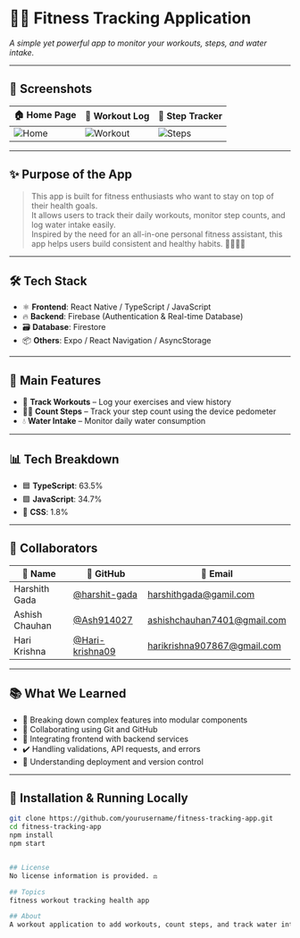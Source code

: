 # 🏋️‍♂️ Fitness Tracking Application

 
*A simple yet powerful app to monitor your workouts, steps, and water intake.*

---

## 📸 Screenshots

| 🏠 Home Page | 💪 Workout Log | 🚶 Step Tracker |
|-------------|----------------|----------------|
| ![Home](<img width="400" height="851" alt="Screenshot 2025-07-15 145814" src="https://github.com/user-attachments/assets/b2afe3b3-821d-4f53-ab87-b86b7169c3c5" />) | ![Workout](<img width="392" height="844" alt="Screenshot 2025-07-15 145825" src="https://github.com/user-attachments/assets/f3773bb7-b316-4e0c-89a9-766ae949ec8f" />) | ![Steps](<img width="390" height="831" alt="Screenshot 2025-07-15 145749" src="https://github.com/user-attachments/assets/bf163d42-bf1a-40be-98c5-13063c6d5995" />) | ![Water InTake](<img width="393" height="844" alt="Screenshot 2025-07-15 145836" src="https://github.com/user-attachments/assets/9a4449a6-9bcb-417d-ad16-e993e09cc343" />) | ![Stats]() |

---

## ✨ Purpose of the App

> This app is built for fitness enthusiasts who want to stay on top of their health goals.  
> It allows users to track their daily workouts, monitor step counts, and log water intake easily.  
> Inspired by the need for an all-in-one personal fitness assistant, this app helps users build consistent and healthy habits. 💪💧🚶‍♂️

---

## 🛠 Tech Stack

- ⚛️ **Frontend**: React Native / TypeScript / JavaScript  
- 🔥 **Backend**: Firebase (Authentication & Real-time Database)  
- 🗃️ **Database**: Firestore  
- 📦 **Others**: Expo / React Navigation / AsyncStorage

---

## 🔑 Main Features

- 📝 **Track Workouts** – Log your exercises and view history  
- 🚶‍♂️ **Count Steps** – Track your step count using the device pedometer  
- 💧 **Water Intake** – Monitor daily water consumption  

---

## 📊 Tech Breakdown

- 🟦 **TypeScript**: 63.5%  
- 🟩 **JavaScript**: 34.7%  
- 🎨 **CSS**: 1.8%

---

## 🤝 Collaborators

| 👤 Name | 🔗 GitHub | 📧 Email |
|--------|-----------|----------|
| Harshith Gada | [@harshit-gada](https://github.com/harshit-gada) | harshithgada@gamil.com |
| Ashish Chauhan | [@Ash914027](https://github.com/Ash914027) | ashishchauhan7401@gmail.com |
| Hari Krishna | [@Hari-krishna09](https://github.com/Hari-krishna09) | harikrishna907867@gmail.com |

---

## 📚 What We Learned

- 🧩 Breaking down complex features into modular components  
- 🤝 Collaborating using Git and GitHub  
- 🔗 Integrating frontend with backend services  
- ✔️ Handling validations, API requests, and errors  
- 🚀 Understanding deployment and version control

---

## 🧪 Installation & Running Locally

```bash
git clone https://github.com/yourusername/fitness-tracking-app.git
cd fitness-tracking-app
npm install
npm start


## License
No license information is provided. ⚖️

## Topics
fitness workout tracking health app

## About
A workout application to add workouts, count steps, and track water intake. 💪
